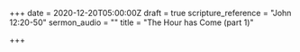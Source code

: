 +++
date = 2020-12-20T05:00:00Z
draft = true
scripture_reference = "John 12:20-50"
sermon_audio = ""
title = "The Hour has Come (part 1)"

+++
